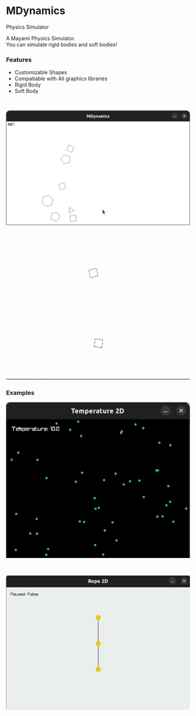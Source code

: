 # MDynamics
Physics Simulator

A Mayami Physics Simulator.
<br />
You can simulate rigid bodies and soft bodies!
<br />

### Features
* Customizable Shapes
* Compatiable with All graphics libraries
* Rigid Body
* Soft Body

<br />

![Demo](assets/screen1.png?raw=true "Demo")

<br />

![Collision](assets/vid1.gif?raw=true "Collision")

### Examples
![Temperature](assets/example1.gif?raw=true "Temperature")

<br />

![Rope](assets/example2.gif?raw=true "Rope")

